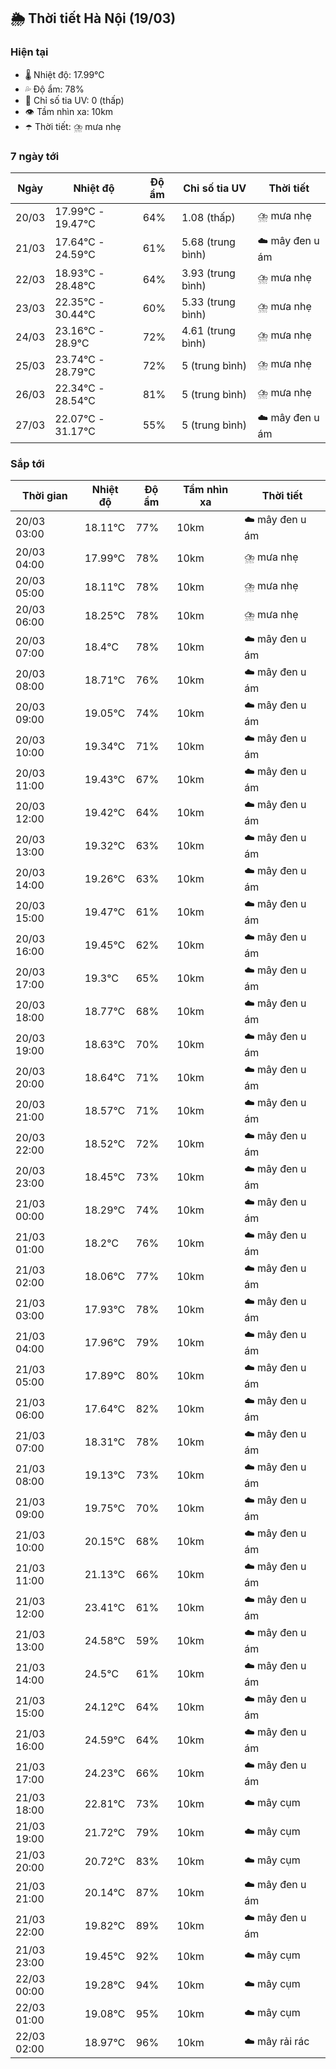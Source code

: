 ## 🌦️ Thời tiết Hà Nội (19/03)

### Hiện tại

- 🌡️ Nhiệt độ: 17.99℃
- 💦 Độ ẩm: 78%
- 🌟 Chỉ số tia UV: 0 (thấp)
- 👁️ Tầm nhìn xa: 10km
- ☂️ Thời tiết: ⛈️ mưa nhẹ

### 7 ngày tới

| Ngày | Nhiệt độ | Độ ẩm | Chỉ số tia UV | Thời tiết |
| --- | --- | --- | --- | --- |
| 20/03 | 17.99℃ - 19.47℃ | 64% | 1.08 (thấp) | ⛈️ mưa nhẹ |
| 21/03 | 17.64℃ - 24.59℃ | 61% | 5.68 (trung bình) | ☁️ mây đen u ám |
| 22/03 | 18.93℃ - 28.48℃ | 64% | 3.93 (trung bình) | ⛈️ mưa nhẹ |
| 23/03 | 22.35℃ - 30.44℃ | 60% | 5.33 (trung bình) | ⛈️ mưa nhẹ |
| 24/03 | 23.16℃ - 28.9℃ | 72% | 4.61 (trung bình) | ⛈️ mưa nhẹ |
| 25/03 | 23.74℃ - 28.79℃ | 72% | 5 (trung bình) | ⛈️ mưa nhẹ |
| 26/03 | 22.34℃ - 28.54℃ | 81% | 5 (trung bình) | ⛈️ mưa nhẹ |
| 27/03 | 22.07℃ - 31.17℃ | 55% | 5 (trung bình) | ☁️ mây đen u ám |

### Sắp tới

| Thời gian | Nhiệt độ | Độ ẩm | Tầm nhìn xa | Thời tiết |
| --- | --- | --- | --- | --- |
| 20/03 03:00 | 18.11℃ | 77% | 10km | ☁️ mây đen u ám |
| 20/03 04:00 | 17.99℃ | 78% | 10km | ⛈️ mưa nhẹ |
| 20/03 05:00 | 18.11℃ | 78% | 10km | ⛈️ mưa nhẹ |
| 20/03 06:00 | 18.25℃ | 78% | 10km | ⛈️ mưa nhẹ |
| 20/03 07:00 | 18.4℃ | 78% | 10km | ☁️ mây đen u ám |
| 20/03 08:00 | 18.71℃ | 76% | 10km | ☁️ mây đen u ám |
| 20/03 09:00 | 19.05℃ | 74% | 10km | ☁️ mây đen u ám |
| 20/03 10:00 | 19.34℃ | 71% | 10km | ☁️ mây đen u ám |
| 20/03 11:00 | 19.43℃ | 67% | 10km | ☁️ mây đen u ám |
| 20/03 12:00 | 19.42℃ | 64% | 10km | ☁️ mây đen u ám |
| 20/03 13:00 | 19.32℃ | 63% | 10km | ☁️ mây đen u ám |
| 20/03 14:00 | 19.26℃ | 63% | 10km | ☁️ mây đen u ám |
| 20/03 15:00 | 19.47℃ | 61% | 10km | ☁️ mây đen u ám |
| 20/03 16:00 | 19.45℃ | 62% | 10km | ☁️ mây đen u ám |
| 20/03 17:00 | 19.3℃ | 65% | 10km | ☁️ mây đen u ám |
| 20/03 18:00 | 18.77℃ | 68% | 10km | ☁️ mây đen u ám |
| 20/03 19:00 | 18.63℃ | 70% | 10km | ☁️ mây đen u ám |
| 20/03 20:00 | 18.64℃ | 71% | 10km | ☁️ mây đen u ám |
| 20/03 21:00 | 18.57℃ | 71% | 10km | ☁️ mây đen u ám |
| 20/03 22:00 | 18.52℃ | 72% | 10km | ☁️ mây đen u ám |
| 20/03 23:00 | 18.45℃ | 73% | 10km | ☁️ mây đen u ám |
| 21/03 00:00 | 18.29℃ | 74% | 10km | ☁️ mây đen u ám |
| 21/03 01:00 | 18.2℃ | 76% | 10km | ☁️ mây đen u ám |
| 21/03 02:00 | 18.06℃ | 77% | 10km | ☁️ mây đen u ám |
| 21/03 03:00 | 17.93℃ | 78% | 10km | ☁️ mây đen u ám |
| 21/03 04:00 | 17.96℃ | 79% | 10km | ☁️ mây đen u ám |
| 21/03 05:00 | 17.89℃ | 80% | 10km | ☁️ mây đen u ám |
| 21/03 06:00 | 17.64℃ | 82% | 10km | ☁️ mây đen u ám |
| 21/03 07:00 | 18.31℃ | 78% | 10km | ☁️ mây đen u ám |
| 21/03 08:00 | 19.13℃ | 73% | 10km | ☁️ mây đen u ám |
| 21/03 09:00 | 19.75℃ | 70% | 10km | ☁️ mây đen u ám |
| 21/03 10:00 | 20.15℃ | 68% | 10km | ☁️ mây đen u ám |
| 21/03 11:00 | 21.13℃ | 66% | 10km | ☁️ mây đen u ám |
| 21/03 12:00 | 23.41℃ | 61% | 10km | ☁️ mây đen u ám |
| 21/03 13:00 | 24.58℃ | 59% | 10km | ☁️ mây đen u ám |
| 21/03 14:00 | 24.5℃ | 61% | 10km | ☁️ mây đen u ám |
| 21/03 15:00 | 24.12℃ | 64% | 10km | ☁️ mây đen u ám |
| 21/03 16:00 | 24.59℃ | 64% | 10km | ☁️ mây đen u ám |
| 21/03 17:00 | 24.23℃ | 66% | 10km | ☁️ mây đen u ám |
| 21/03 18:00 | 22.81℃ | 73% | 10km | ☁️ mây cụm |
| 21/03 19:00 | 21.72℃ | 79% | 10km | ☁️ mây cụm |
| 21/03 20:00 | 20.72℃ | 83% | 10km | ☁️ mây cụm |
| 21/03 21:00 | 20.14℃ | 87% | 10km | ☁️ mây đen u ám |
| 21/03 22:00 | 19.82℃ | 89% | 10km | ☁️ mây đen u ám |
| 21/03 23:00 | 19.45℃ | 92% | 10km | ☁️ mây cụm |
| 22/03 00:00 | 19.28℃ | 94% | 10km | ☁️ mây cụm |
| 22/03 01:00 | 19.08℃ | 95% | 10km | ☁️ mây cụm |
| 22/03 02:00 | 18.97℃ | 96% | 10km | ☁️ mây rải rác |
